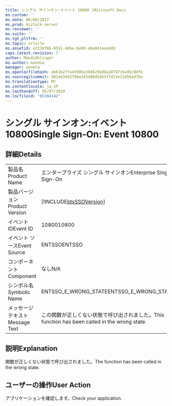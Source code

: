 ```yaml
---
title: シングル サインオン:イベント 10800 |Microsoft Docs
ms.custom: ''
ms.date: 06/08/2017
ms.prod: biztalk-server
ms.reviewer: ''
ms.suite: ''
ms.tgt_pltfrm: ''
ms.topic: article
ms.assetid: e3239f66-0551-4dbe-ba99-abe041eeaddd
caps.latest.revision: 7
author: MandiOhlinger
ms.author: mandia
manager: anneta
ms.openlocfilehash: eb61b27fae9306a394625bdba28787c6a95c8dfb
ms.sourcegitcommit: 381e83d43796a345488d54b3f7413e11d56ad7be
ms.translationtype: MT
ms.contentlocale: ja-JP
ms.lasthandoff: 05/07/2019
ms.locfileid: "65394142"
---
```

# <a name="single-sign-on-event-10800"></a><span data-ttu-id="ecc82-102">シングル サインオン:イベント 10800</span><span class="sxs-lookup"><span data-stu-id="ecc82-102">Single Sign-On: Event 10800</span></span>
## <a name="details"></a><span data-ttu-id="ecc82-103">詳細</span><span class="sxs-lookup"><span data-stu-id="ecc82-103">Details</span></span>  
  
|                 |                                                            |
|-----------------|------------------------------------------------------------|
|  <span data-ttu-id="ecc82-104">製品名</span><span class="sxs-lookup"><span data-stu-id="ecc82-104">Product Name</span></span>   |                 <span data-ttu-id="ecc82-105">エンタープライズ シングル サインオン</span><span class="sxs-lookup"><span data-stu-id="ecc82-105">Enterprise Single Sign-On</span></span>                  |
| <span data-ttu-id="ecc82-106">製品バージョン</span><span class="sxs-lookup"><span data-stu-id="ecc82-106">Product Version</span></span> | [!INCLUDE[btsSSOVersion](../includes/btsssoversion-md.md)] |
|    <span data-ttu-id="ecc82-107">イベント ID</span><span class="sxs-lookup"><span data-stu-id="ecc82-107">Event ID</span></span>     |                           <span data-ttu-id="ecc82-108">10800</span><span class="sxs-lookup"><span data-stu-id="ecc82-108">10800</span></span>                            |
|  <span data-ttu-id="ecc82-109">イベント ソース</span><span class="sxs-lookup"><span data-stu-id="ecc82-109">Event Source</span></span>   |                           <span data-ttu-id="ecc82-110">ENTSSO</span><span class="sxs-lookup"><span data-stu-id="ecc82-110">ENTSSO</span></span>                           |
|    <span data-ttu-id="ecc82-111">コンポーネント</span><span class="sxs-lookup"><span data-stu-id="ecc82-111">Component</span></span>    |                            <span data-ttu-id="ecc82-112">なし</span><span class="sxs-lookup"><span data-stu-id="ecc82-112">N/A</span></span>                             |
|  <span data-ttu-id="ecc82-113">シンボル名</span><span class="sxs-lookup"><span data-stu-id="ecc82-113">Symbolic Name</span></span>  |                    <span data-ttu-id="ecc82-114">ENTSSO_E_WRONG_STATE</span><span class="sxs-lookup"><span data-stu-id="ecc82-114">ENTSSO_E_WRONG_STATE</span></span>                    |
|  <span data-ttu-id="ecc82-115">メッセージ テキスト</span><span class="sxs-lookup"><span data-stu-id="ecc82-115">Message Text</span></span>   |     <span data-ttu-id="ecc82-116">この関数が正しくない状態で呼び出されました。</span><span class="sxs-lookup"><span data-stu-id="ecc82-116">This function has been called in the wrong state.</span></span>      |
  
## <a name="explanation"></a><span data-ttu-id="ecc82-117">説明</span><span class="sxs-lookup"><span data-stu-id="ecc82-117">Explanation</span></span>  
 <span data-ttu-id="ecc82-118">関数が正しくない状態で呼び出されました。</span><span class="sxs-lookup"><span data-stu-id="ecc82-118">The function has been called in the wrong state.</span></span>  
  
## <a name="user-action"></a><span data-ttu-id="ecc82-119">ユーザーの操作</span><span class="sxs-lookup"><span data-stu-id="ecc82-119">User Action</span></span>  
 <span data-ttu-id="ecc82-120">アプリケーションを確認します。</span><span class="sxs-lookup"><span data-stu-id="ecc82-120">Check your application.</span></span>